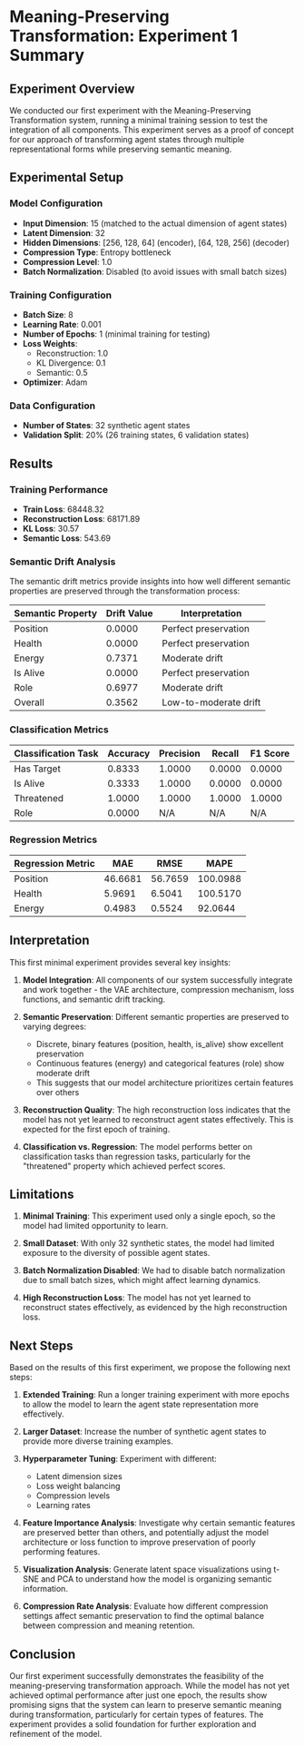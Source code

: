 # Meaning-Preserving Transformation: Experiment 1 Summary

## Experiment Overview

We conducted our first experiment with the Meaning-Preserving Transformation system, running a minimal training session to test the integration of all components. This experiment serves as a proof of concept for our approach of transforming agent states through multiple representational forms while preserving semantic meaning.

## Experimental Setup

### Model Configuration
- **Input Dimension**: 15 (matched to the actual dimension of agent states)
- **Latent Dimension**: 32
- **Hidden Dimensions**: [256, 128, 64] (encoder), [64, 128, 256] (decoder)
- **Compression Type**: Entropy bottleneck
- **Compression Level**: 1.0
- **Batch Normalization**: Disabled (to avoid issues with small batch sizes)

### Training Configuration
- **Batch Size**: 8
- **Learning Rate**: 0.001
- **Number of Epochs**: 1 (minimal training for testing)
- **Loss Weights**: 
  - Reconstruction: 1.0
  - KL Divergence: 0.1
  - Semantic: 0.5
- **Optimizer**: Adam

### Data Configuration
- **Number of States**: 32 synthetic agent states
- **Validation Split**: 20% (26 training states, 6 validation states)

## Results

### Training Performance
- **Train Loss**: 68448.32
- **Reconstruction Loss**: 68171.89
- **KL Loss**: 30.57
- **Semantic Loss**: 543.69

### Semantic Drift Analysis

The semantic drift metrics provide insights into how well different semantic properties are preserved through the transformation process:

| Semantic Property | Drift Value | Interpretation |
|-------------------|-------------|----------------|
| Position | 0.0000 | Perfect preservation |
| Health | 0.0000 | Perfect preservation |
| Energy | 0.7371 | Moderate drift |
| Is Alive | 0.0000 | Perfect preservation |
| Role | 0.6977 | Moderate drift |
| Overall | 0.3562 | Low-to-moderate drift |

### Classification Metrics

| Classification Task | Accuracy | Precision | Recall | F1 Score |
|---------------------|----------|-----------|--------|----------|
| Has Target | 0.8333 | 1.0000 | 0.0000 | 0.0000 |
| Is Alive | 0.3333 | 1.0000 | 0.0000 | 0.0000 |
| Threatened | 1.0000 | 1.0000 | 1.0000 | 1.0000 |
| Role | 0.0000 | N/A | N/A | N/A |

### Regression Metrics

| Regression Metric | MAE | RMSE | MAPE |
|-------------------|-----|------|------|
| Position | 46.6681 | 56.7659 | 100.0988 |
| Health | 5.9691 | 6.5041 | 100.5170 |
| Energy | 0.4983 | 0.5524 | 92.0644 |

## Interpretation

This first minimal experiment provides several key insights:

1. **Model Integration**: All components of our system successfully integrate and work together - the VAE architecture, compression mechanism, loss functions, and semantic drift tracking.

2. **Semantic Preservation**: Different semantic properties are preserved to varying degrees:
   - Discrete, binary features (position, health, is_alive) show excellent preservation
   - Continuous features (energy) and categorical features (role) show moderate drift
   - This suggests that our model architecture prioritizes certain features over others

3. **Reconstruction Quality**: The high reconstruction loss indicates that the model has not yet learned to reconstruct agent states effectively. This is expected for the first epoch of training.

4. **Classification vs. Regression**: The model performs better on classification tasks than regression tasks, particularly for the "threatened" property which achieved perfect scores.

## Limitations

1. **Minimal Training**: This experiment used only a single epoch, so the model had limited opportunity to learn.

2. **Small Dataset**: With only 32 synthetic states, the model had limited exposure to the diversity of possible agent states.

3. **Batch Normalization Disabled**: We had to disable batch normalization due to small batch sizes, which might affect learning dynamics.

4. **High Reconstruction Loss**: The model has not yet learned to reconstruct states effectively, as evidenced by the high reconstruction loss.

## Next Steps

Based on the results of this first experiment, we propose the following next steps:

1. **Extended Training**: Run a longer training experiment with more epochs to allow the model to learn the agent state representation more effectively.

2. **Larger Dataset**: Increase the number of synthetic agent states to provide more diverse training examples.

3. **Hyperparameter Tuning**: Experiment with different:
   - Latent dimension sizes
   - Loss weight balancing
   - Compression levels
   - Learning rates

4. **Feature Importance Analysis**: Investigate why certain semantic features are preserved better than others, and potentially adjust the model architecture or loss function to improve preservation of poorly performing features.

5. **Visualization Analysis**: Generate latent space visualizations using t-SNE and PCA to understand how the model is organizing semantic information.

6. **Compression Rate Analysis**: Evaluate how different compression settings affect semantic preservation to find the optimal balance between compression and meaning retention.

## Conclusion

Our first experiment successfully demonstrates the feasibility of the meaning-preserving transformation approach. While the model has not yet achieved optimal performance after just one epoch, the results show promising signs that the system can learn to preserve semantic meaning during transformation, particularly for certain types of features. The experiment provides a solid foundation for further exploration and refinement of the model. 